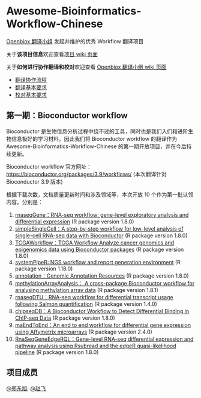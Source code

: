 # Awesome-Bioinformatics-Workflow-Chinese

[Openbiox 翻译小组](https://github.com/openbiox/openbiox-Translation) 发起并维护的优秀 Workflow 翻译项目

关于**该项目信息**欢迎查看[项目 wiki 页面](https://github.com/openbiox/Awesome-Bioinformatics-Workflow-Chinese/wiki)

关于**如何进行协作翻译和校对**欢迎查看 [Openbiox 翻译小组 wiki 页面](https://github.com/openbiox/openbiox-Translation/wiki)

- [翻译协作流程](https://github.com/openbiox/openbiox-Translation/wiki/%E7%BF%BB%E8%AF%91%E5%8D%8F%E4%BD%9C%E6%B5%81%E7%A8%8B-v1)
- [翻译基本要求](https://github.com/openbiox/openbiox-Translation/wiki/%E7%BF%BB%E8%AF%91%E5%9F%BA%E6%9C%AC%E8%A6%81%E6%B1%82-v1)
- [校对基本要求](https://github.com/openbiox/openbiox-Translation/wiki/%E6%A0%A1%E5%AF%B9%E5%9F%BA%E6%9C%AC%E8%A6%81%E6%B1%82-v1)

## 第一期：Bioconductor workflow

Bioconductor 是生物信息分析过程中绕不过的工具，同时也是我们入们和进阶生物信息极好的学习材料。因此我们将 Bioconductor workflow 的翻译作为 Awesome-Bioinformatics-Workflow-Chinese 的第一期开放项目，并在今后持续更新。

Bioconductor workflow 官方网址：https://bioconductor.org/packages/3.9/workflows/ (本次翻译针对 Bioconductor 3.9 版本)

根据下载次数，文档质量更新时间和涉及领域等，本次开放 10 个作为第一批认领内容。分别是：

1. [rnaseqGene：RNA-seq workflow: gene-level exploratory analysis and differential expression](https://bioconductor.org/packages/rnaseqGene/) (R package version 1.8.0)
2. [simpleSingleCell：A step-by-step workflow for low-level analysis of single-cell RNA-seq data with Bioconductor](https://www.bioconductor.org/help/workflows/simpleSingleCell/) (R package version 1.8.0)
3. [TCGAWorkflow：TCGA Workflow Analyze cancer genomics and epigenomics data using Bioconductor packages](https://www.bioconductor.org/packages/TCGAWorkflow/) (R package version 1.8.0)
4. [systemPipeR: NGS workflow and report generation environment](https://www.bioconductor.org/packages/systemPipeR/) (R package version 1.18.0)
5. [annotation：Genomic Annotation Resources](https://www.bioconductor.org/packages/annotation/) (R package version 1.8.0)
6. [methylationArrayAnalysis： A cross-package Bioconductor workflow for analysing methylation array data](https://www.bioconductor.org/packages/methylationArrayAnalysis) (R package version 1.8.1)
7. [rnaseqDTU：RNA-seq workflow for differential transcript usage following Salmon quantification](https://bioconductor.org/packages/rnaseqDTU/) (R package version 1.4.0)
8. [chipseqDB：A Bioconductor Workflow to Detect Differential Binding in ChIP-seq Data](https://www.bioconductor.org/packages/chipseqDB/) (R package version 1.8.0)
9. [maEndToEnd：An end to end workflow for differential gene expression using Affymetrix microarrays](https://www.bioconductor.org/packages/maEndToEnd/) (R package version 2.4.0)
10. [RnaSeqGeneEdgeRQL：Gene-level RNA-seq differential expression and pathway analysis using Rsubread and the edgeR quasi-likelihood pipeline](https://www.bioconductor.org/packages/RnaSeqGeneEdgeRQL/) (R package version 1.8.0)

## 项目成员

[@郑东旭](https://github.com/dongxuzheng); [@赵飞](https://github.com/fei0810)
